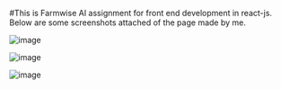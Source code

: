 #This is Farmwise AI assignment for front end development in react-js.
Below are some screenshots attached of the page made by me.

![image](https://github.com/itsavnish000/farmwiseai/assets/146811805/e9aefe7f-48cb-4b55-ad31-87947e665d71)

![image](https://github.com/itsavnish000/farmwiseai/assets/146811805/555b9585-d398-452c-9ba5-3c8636815481)

![image](https://github.com/itsavnish000/farmwiseai/assets/146811805/639200a5-2b05-4716-8a73-c0d639843a4e)


